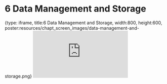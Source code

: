 # 6 Data Management and Storage
 
{type: iframe, title:6 Data Management and Storage, width:800, height:600, poster:resources/chapt_screen_images/data-management-and-storage.png}
![](https://hutchdatascience.org/NIH_Data_Sharing/no_toc/data-management-and-storage.html)
 

 
